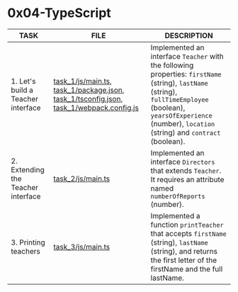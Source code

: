 # 0x04-TypeScript

| TASK                               | FILE                                                                                                                                                                                           | DESCRIPTION                                                                                                                                                                                                            |
| ---------------------------------- | ---------------------------------------------------------------------------------------------------------------------------------------------------------------------------------------------- | ---------------------------------------------------------------------------------------------------------------------------------------------------------------------------------------------------------------------- |
| 1. Let's build a Teacher interface | [task_1/js/main.ts](./task_1/js/main.ts), [task_1/package.json](./task_1/package.json), [task_1/tsconfig.json](./task_1/tsconfig.json), [task_1/webpack.config.js](./task_1/webpack.config.js) | Implemented an interface `Teacher` with the following properties: `firstName` (string), `lastName` (string), `fullTimeEmployee` (boolean), `yearsOfExperience` (number), `location` (string) and `contract` (boolean). |
| 2. Extending the Teacher interface | [task_2/js/main.ts](./task_1/js/main.ts)                                                                                                                                                       | Implemented an interface `Directors` that extends `Teacher`. It requires an attribute named `numberOfReports` (number).                                                                                                |
| 3. Printing teachers               | [task_3/js/main.ts](./task_1/js/main.ts)                                                                                                                                                       | Implemented a function `printTeacher` that accepts `firstName` (string), `lastName` (string), and returns the first letter of the firstName and the full lastName.                                                     |

